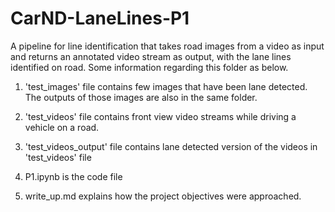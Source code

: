 # CarND-LaneLines-P1

A pipeline for line identification that takes road images from a video as input and returns an annotated video stream as output, with the lane lines identified on road. Some information regarding this folder as below.

1) 'test_images' file contains few images that have been lane detected. The outputs of those images are also in the same folder.

2) 'test_videos' file contains front view video streams while driving a vehicle on a road.

3) 'test_videos_output' file contains lane detected version of the videos in 'test_videos' file

4) P1.ipynb is the code file

5) write_up.md explains how the project objectives were approached.
